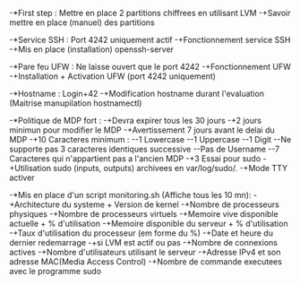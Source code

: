 -*First step : Mettre en place 2 partitions chiffrees en utilisant LVM
		-+Savoir mettre en place (manuel) des partitions

-*Service SSH : Port 4242 uniquement actif
		-+Fonctionnement service SSH
		-+Mis en place (installation) openssh-server

-*Pare feu UFW : Ne laisse ouvert que le port 4242
		-+Fonctionnement UFW
		-+Installation + Activation UFW (port 4242 uniquement)

-*Hostname : Login+42
		-+Modification hostname durant l'evaluation
		(Maitrise manupilation hostnamectl)

-*Politique de MDP fort :
		-+Devra expirer tous les 30 jours
		-+2 jours minimun pour modifier le MDP
		-+Avertissement 7 jours avant le delai du MDP
		-+10 Caracteres minimum :
			--1 Lowercase
			--1 Uppercase
			--1 Digit
			--Ne supporte pas 3 caracteres identiques successive
			--Pas de Username
			--7 Caracteres qui n'appartient pas a l'ancien MDP
		-+3 Essai pour sudo
		-+Utilisation sudo (inputs, outputs) archivees en var/log/sudo/.
		-+Mode TTY activer

-*Mis en place d'un script monitoring.sh (Affiche tous les 10 mn):
		-+Architecture du systeme + Version de kernel
		-+Nombre de processeurs physiques
		-+Nombre de processeurs virtuels
		-+Memoire vive disponible actuelle + % d'utilisation
		-+Memoire disponible du serveur + % d'utilisation
		-+Taux d'utilisation du processeur (em forme du %)
		-+Date et heure du dernier redemarrage
		-+si LVM est actif ou pas
		-+Nombre de connexions actives
		-+Nombre d'utilisateurs utilisant le serveur
		-+Adresse IPv4 et son adresse MAC(Media Access Control)
		-+Nombre de commande executees avec le programme sudo

